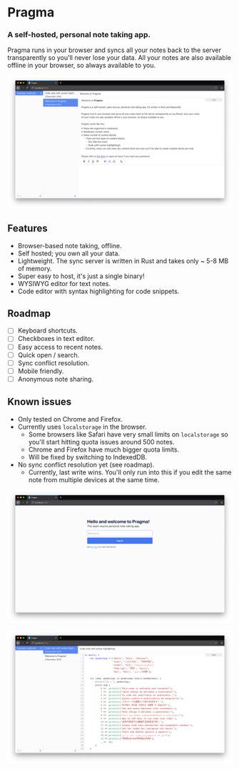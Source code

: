 # Pragma

### A self-hosted, personal note taking app.

Pragma runs in your browser and syncs all your notes back to the server transparently so you'll never lose your data.
All your notes are also available offline in your browser, so always available to you.

![](./screenshots/text-note.png)

## Features

* Browser-based note taking, offline.
* Self hosted; you own all your data.
* Lightweight. The sync server is written in Rust and takes only ~ 5-8 MB of memory.
* Super easy to host, it's just a single binary!
* WYSIWYG editor for text notes.
* Code editor with syntax highlighting for code snippets.

## Roadmap

- [ ] Keyboard shortcuts.
- [ ] Checkboxes in text editor.
- [ ] Easy access to recent notes.
- [ ] Quick open / search.
- [ ] Sync conflict resolution.
- [ ] Mobile friendly.
- [ ] Anonymous note sharing.

## Known issues

- Only tested on Chrome and Firefox.
- Currently uses `localstorage` in the browser.
  - Some browsers like Safari have very small limits on `localstorage` so you'll start hitting quota issues around 500 notes.
  - Chrome and Firefox have much bigger quota limits.
  - Will be fixed by switching to IndexedDB.
- No sync conflict resolution yet (see roadmap).
  - Currently, last write wins. You'll only run into this if you edit the same note from multiple devices at the same time.

![](./screenshots/login.png)

![](./screenshots/code-note.png)